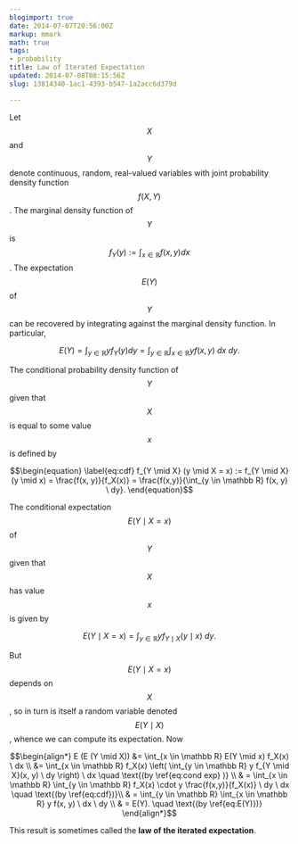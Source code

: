 ```yaml
---
blogimport: true
date: 2014-07-07T20:56:00Z
markup: mmark
math: true
tags:
- probability
title: Law of Iterated Expectation
updated: 2014-07-08T08:15:56Z
slug: 13814340-1ac1-4393-b547-1a2acc6d379d

---
```


Let $$X$$ and $$Y$$ denote continuous, random, real-valued variables with joint
probability density function $$f(X, Y)$$.  The marginal density function of
$$Y$$ is $$f_Y(y) := \int_{x \in \mathbb R} f(x, y) dx$$. The expectation
$$E(Y)$$ of $$Y$$ can be recovered by integrating against the marginal density
function.  In particular,

$$\begin{equation} \label{eq:E(Y)}
E(Y)=\int_{y \in \mathbb R} y f_Y(y) dy
= \int_{y \in \mathbb R} \int_{x \in \mathbb R} y f(x, y) \ dx \ dy.
\end{equation}$$

The conditional probability density function of $$Y$$ given that $$X$$ is equal
to some value $$x$$ is defined by

$$\begin{equation} \label{eq:cdf} 
f_{Y \mid X} (y \mid X = x)
:= f_{Y \mid X} (y \mid x)
= \frac{f(x, y)}{f_X(x)}
= \frac{f(x,y)}{\int_{y \in \mathbb R} f(x, y) \ dy}.
\end{equation}$$

The conditional expectation $$E(Y \mid X = x)$$ of $$Y$$ given that $$X$$ has
value $$x$$ is given by

$$\begin{equation} \label{eq:cond exp}
E(Y \mid X = x)
= \int_{y \in \mathbb R} y f_{Y \mid X} (y \mid x) \ dy.
\end{equation}$$

But $$E(Y \mid X = x)$$ depends on $$X$$, so in turn is itself a random
variable denoted $$E(Y \mid X)$$, whence we can compute its expectation.  Now

$$\begin{align*}
E (E (Y \mid X))
&= \int_{x \in \mathbb R} E(Y \mid x) f_X(x) \ dx \\
&= \int_{x \in \mathbb R} f_X(x) \left( \int_{y \in \mathbb R} y f_{Y \mid X}(x, y) \ dy  \right) \ dx \quad \text{(by \ref{eq:cond exp} )} \\ 
& = \int_{x \in \mathbb R} \int_{y \in \mathbb R} f_X(x) 
\cdot  y \frac{f(x,y)}{f_X(x)} \ dy \ dx  \quad \text{(by \ref{eq:cdf})}\\
& = \int_{y \in \mathbb R} \int_{x \in \mathbb R} y f(x, y) \ dx \ dy \\
& = E(Y). \quad \text{(by \ref{eq:E(Y)})}
\end{align*}$$

 This result is sometimes called the <b>law of the iterated expectation</b>.
